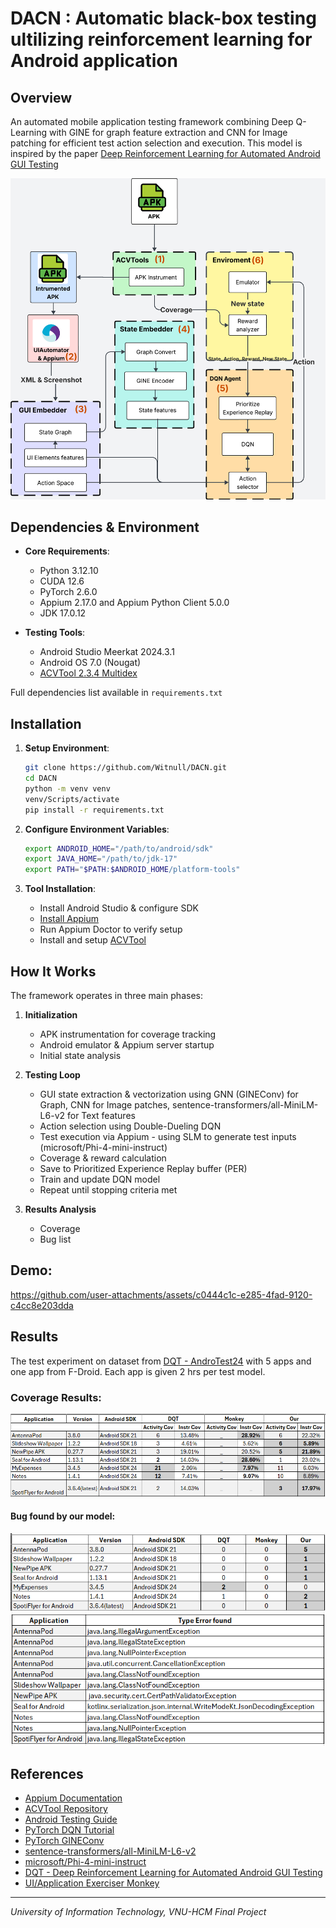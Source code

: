 # DACN : Automatic black-box testing ultilizing reinforcement learning for Android application

## Overview
An automated mobile application testing framework combining Deep Q-Learning with GINE for graph feature extraction and CNN for Image patching for efficient test action selection and execution. This model is inspired by the paper [Deep Reinforcement Learning for Automated Android GUI Testing](https://dl.acm.org/doi/10.1145/3597503.3623344)

![Workflow Overview](asset/images/model_wf_gen.png)

## Dependencies & Environment

- **Core Requirements**:

  - Python 3.12.10
  - CUDA 12.6
  - PyTorch 2.6.0
  - Appium 2.17.0 and Appium Python Client 5.0.0
  - JDK 17.0.12

- **Testing Tools**:
  - Android Studio Meerkat 2024.3.1
  - Android OS 7.0 (Nougat)
  - [ACVTool 2.3.4 Multidex](https://github.com/pilgun/acvtool)

Full dependencies list available in `requirements.txt`

## Installation

1. **Setup Environment**:

   ```bash
   git clone https://github.com/Witnull/DACN.git
   cd DACN
   python -m venv venv
   venv/Scripts/activate
   pip install -r requirements.txt
   ```

2. **Configure Environment Variables**:

   ```bash
   export ANDROID_HOME="/path/to/android/sdk"
   export JAVA_HOME="/path/to/jdk-17"
   export PATH="$PATH:$ANDROID_HOME/platform-tools"
   ```

3. **Tool Installation**:
   - Install Android Studio & configure SDK
   - [Install Appium](https://appium.io/docs/en/latest/quickstart/install/)
   - Run Appium Doctor to verify setup
   - Install and setup [ACVTool](https://github.com/pilgun/acvtool)

## How It Works

The framework operates in three main phases:

1. **Initialization**

   - APK instrumentation for coverage tracking
   - Android emulator & Appium server startup
   - Initial state analysis

2. **Testing Loop**

   - GUI state extraction & vectorization using GNN (GINEConv) for Graph, CNN for Image patches, sentence-transformers/all-MiniLM-L6-v2 for Text features
   - Action selection using Double-Dueling DQN
   - Test execution via Appium - using SLM to generate test inputs (microsoft/Phi-4-mini-instruct)
   - Coverage & reward calculation
   - Save to Prioritized Experience Replay buffer (PER)
   - Train and update DQN model
   - Repeat until stopping criteria met

3. **Results Analysis**
   - Coverage
   - Bug list

## Demo:

https://github.com/user-attachments/assets/c0444c1c-e285-4fad-9120-c4cc8e203dda

## Results

The test experiment on dataset from [DQT - AndroTest24](https://github.com/Yuanhong-Lan/AndroTest24) with 5 apps and one app from F-Droid.
Each app is given 2 hrs per test model.

### Coverage Results:

![Results](asset/images/Cov_res.png)

#### Bug found by our model:

![Bug List](asset/images/errfound.png)
![Bug List](asset/images/err_types.png)

## References

- [Appium Documentation](https://appium.io/docs/en/2.0/)
- [ACVTool Repository](https://github.com/pilgun/acvtool)
- [Android Testing Guide](https://developer.android.com/training/testing)
- [PyTorch DQN Tutorial](https://pytorch.org/tutorials/intermediate/reinforcement_q_learning.html)
- [PyTorch GINEConv](https://pytorch-geometric.readthedocs.io/en/2.6.0/generated/torch_geometric.nn.conv.GINEConv.html)
- [sentence-transformers/all-MiniLM-L6-v2](https://huggingface.co/sentence-transformers/all-MiniLM-L6-v2)
- [microsoft/Phi-4-mini-instruct](https://huggingface.co/microsoft/Phi-4-mini-instruct)
- [DQT - Deep Reinforcement Learning for Automated Android GUI Testing](https://dl.acm.org/doi/10.1145/3597503.3623344)
- [UI/Application Exerciser Monkey](https://developer.android.com/studio/test/other-testing-tools/monkey)

---

_University of Information Technology, VNU-HCM Final Project_
